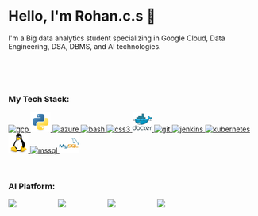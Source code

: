 <!-- ![Header Image](link-to-your-image) -->
# Hello, I'm Rohan.c.s 👋

I'm a Big data analytics student specializing in Google Cloud, Data Engineering, DSA, DBMS, and AI technologies.

<br>
<br>

<br>
<h3 align="left">My Tech Stack:</h3>
<p align="left"><a href="https://cloud.google.com" target="_blank" rel="noreferrer"> <img src="https://www.vectorlogo.zone/logos/google_cloud/google_cloud-icon.svg" alt="gcp" width="40" height="40"/> </a><a href="https://www.python.org" target="_blank" rel="noreferrer"> <img src="https://raw.githubusercontent.com/devicons/devicon/master/icons/python/python-original.svg" alt="python" width="40" height="40"/> </a> <a href="https://storage.googleapis.com/bkt-static-content/terraform.png" target="_blank" rel="noreferrer"> <img src="https://storage.googleapis.com/bkt-static-content/terraform.png" alt="azure" width="40" height="40"/> </a> <a href="https://www.gnu.org/software/bash/" target="_blank" rel="noreferrer"> <img src="https://www.vectorlogo.zone/logos/gnu_bash/gnu_bash-icon.svg" alt="bash" width="40" height="40"/> </a> <a href="gs://bkt-static-content/sql.png" target="_blank" rel="noreferrer"> <img src="https://storage.googleapis.com/bkt-static-content/sql.png" alt="css3" width="40" height="40"/> </a> <a href="https://www.docker.com/" target="_blank" rel="noreferrer"> <img src="https://raw.githubusercontent.com/devicons/devicon/master/icons/docker/docker-original-wordmark.svg" alt="docker" width="40" height="40"/> </a>  <a href="https://git-scm.com/" target="_blank" rel="noreferrer"> <img src="https://www.vectorlogo.zone/logos/git-scm/git-scm-icon.svg" alt="git" width="40" height="40"/> </a>  </a> <a href="https://www.jenkins.io" target="_blank" rel="noreferrer"> <img src="https://www.vectorlogo.zone/logos/jenkins/jenkins-icon.svg" alt="jenkins" width="40" height="40"/> </a> <a href="https://kubernetes.io" target="_blank" rel="noreferrer"> <img src="https://www.vectorlogo.zone/logos/kubernetes/kubernetes-icon.svg" alt="kubernetes" width="40" height="40"/> </a> <a href="https://www.linux.org/" target="_blank" rel="noreferrer"> <img src="https://raw.githubusercontent.com/devicons/devicon/master/icons/linux/linux-original.svg" alt="linux" width="40" height="40"/> </a> <a href="https://www.microsoft.com/en-us/sql-server" target="_blank" rel="noreferrer"> <img src="https://www.svgrepo.com/show/303229/microsoft-sql-server-logo.svg" alt="mssql" width="40" height="40"/> </a> <a href="https://www.mysql.com/" target="_blank" rel="noreferrer"> <img src="https://raw.githubusercontent.com/devicons/devicon/master/icons/mysql/mysql-original-wordmark.svg" alt="mysql" width="40" height="40"/> </a>  </p>
<br>
<h3 align="left">AI Platform:</h3>
<div style="display: flex; flex-wrap: nowrap; overflow-x: auto;">
    <img src="https://storage.googleapis.com/bkt-static-content/openai.png" width="100">
    <img src="https://storage.googleapis.com/bkt-static-content/bard.png" width="100">
	<img src="https://storage.googleapis.com/bkt-static-content/duetai.png" width="100">
		<img src="https://storage.googleapis.com/bkt-static-content/gemini.png" width="100">
</div>


